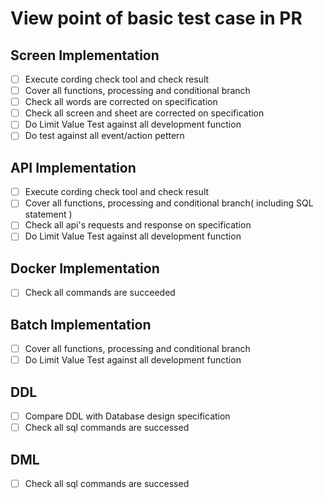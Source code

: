 # View point of basic test case in PR

## Screen Implementation

- [ ] Execute cording check tool and check result
- [ ] Cover all functions, processing and conditional branch
- [ ] Check all words are corrected on specification
- [ ] Check all screen and sheet are corrected on specification
- [ ] Do Limit Value Test against all development function
- [ ] Do test against all event/action pettern

## API Implementation

- [ ] Execute cording check tool and check result 
- [ ] Cover all functions, processing and conditional branch( including SQL statement )
- [ ] Check all api's requests and response on specification
- [ ] Do Limit Value Test against all development function

## Docker Implementation

- [ ] Check all commands are succeeded

## Batch Implementation

- [ ] Cover all functions, processing and conditional branch
- [ ] Do Limit Value Test against all development function

## DDL

- [ ] Compare DDL with Database design specification
- [ ] Check all sql commands are successed 

## DML

- [ ] Check all sql commands are successed 
 